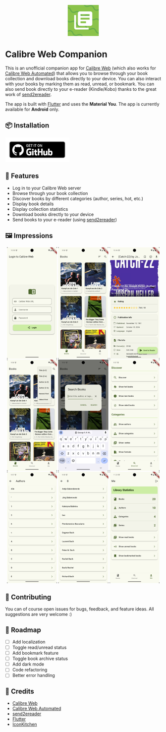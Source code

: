 <p align="center">
    <img src="./images/icon.png" alt="App Icon" width="100" />
</p>

# Calibre Web Companion

This is an unofficial companion app for [Calibre Web](https://github.com/janeczku/calibre-web) (which also works for [Calibre Web Automated](https://github.com/crocodilestick/Calibre-Web-Automated)) that allows you to browse through your book collection and download books directly to your device. You can also interact with your books by marking them as read, unread, or bookmark. You can also send book directly to your e-reader (Kindle/Kobo) thanks to the great work of [send2ereader](https://github.com/daniel-j/send2ereader).

The app is built with [Flutter](https://github.com/flutter/flutter) and uses the **Material You**. The app is currently available for **Android** only.

## 📦 Installation

[<img src="./images/badge_github.png" alt="Get it on GitHub" height="80">](https://github.com/doen1el/calibre-web-companion/releases)

## 💪 Features

- Log in to your Calibre Web server
- Browse through your book collection
- Discover books by different categories (author, series, hot, etc.)
- Display book details
- Display collection statistics
- Download books directly to your device
- Send books to your e-reader (using [send2ereader](https://github.com/daniel-j/send2ereader))

## 🖼️ Impressions

<p align="center">
    <img src="./images/login.png" alt="InApp" width="32%"/>
    <img src="./images/books_view.png" alt="Share" width="32%" />
    <img src="./images/book_details.png" alt="OpenTracks" width="32%" />
    <img src="./images/sort.png" alt="OpenTracks" width="32%" />
    <img src="./images/search.png" alt="OpenTracks" width="32%" />
    <img src="./images/discover_view.png" alt="OpenTracks" width="32%" />
    <img src="./images/authors_letters_view.png" alt="OpenTracks" width="32%" />
    <img src="./images/authors_b_view.png" alt="OpenTracks" width="32%" />
    <img src="./images/me_view.png" alt="OpenTracks" width="32%" />
</p>

## 🚀 Contributing

You can of course open issues for bugs, feedback, and feature ideas. All suggestions are very welcome :)

## 🚧 Roadmap

- [ ] Add localization
- [ ] Toggle read/unread status
- [ ] Add bookmark feature
- [ ] Toggle book archive status
- [ ] Add dark mode
- [ ] Code refactoring
- [ ] Better error handling

## 📜 Credits

- [Calibre Web](https://github.com/janeczku/calibre-web)
- [Calibre Web Automated](https://github.com/crocodilestick/Calibre-Web-Automated)
- [send2ereader](https://github.com/daniel-j/send2ereader)
- [Flutter](https://github.com/flutter/flutter)
- [IconKitchen](https://icon.kitchen)
